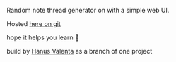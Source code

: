 Random note thread generator on with a simple web UI.

Hosted [here on git](https://pezy08.github.io/Noty-generator/)

hope it helps you learn 🤍

build by [Hanus Valenta](https://github.com/valentahanus) as a branch of one project
